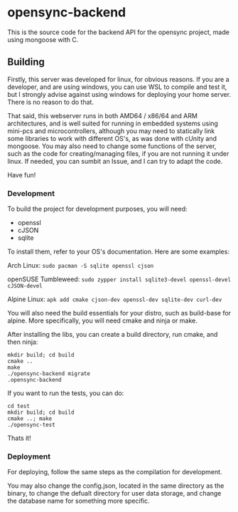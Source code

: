# opensync-backend

This is the source code for the backend API for the opensync project, made using mongoose with C.

## Building

Firstly, this server was developed for linux, for obvious reasons. If you are a developer, and are using windows, you can use WSL to compile and test it, but I strongly advise against using windows for deploying your home server. There is no reason to do that.

That said, this webserver runs in both AMD64 / x86/64 and ARM architectures, and is well suited for running in embedded systems using mini-pcs and microcontrollers, although you may need to statically link some libraries to work with different OS's, as was done with cUnity and mongoose. You may also need to change some functions of the server, such as the code for creating/managing files, if you are not running it under linux. If needed, you can sumbit an Issue, and I can try to adapt the code.

Have fun!

### Development

To build the project for development purposes, you will need:
- openssl
- cJSON
- sqlite

To install them, refer to your OS's documentation. Here are some examples:

Arch Linux:
`sudo pacman -S sqlite openssl cjson`

openSUSE Tumbleweed:
`sudo zypper install sqlite3-devel openssl-devel cJSON-devel`

Alpine Linux:
`apk add cmake cjson-dev openssl-dev sqlite-dev curl-dev`

You will also need the build essentials for your distro, such as build-base for alpine.
More specifically, you will need cmake and ninja or make.

After installing the libs, you can create a build directory, run cmake, and then ninja:

```
mkdir build; cd build
cmake ..
make
./opensync-backend migrate
.opensync-backend
```

If you want to run the tests, you can do:
```
cd test
mkdir build; cd build
cmake ..; make
./opensync-test
```

Thats it!

### Deployment

For deploying, follow the same steps as the compilation for development.

You may also change the config.json, located in the same directory as the binary, to change the defualt directory for user data storage, and change the database name for something more specific.
